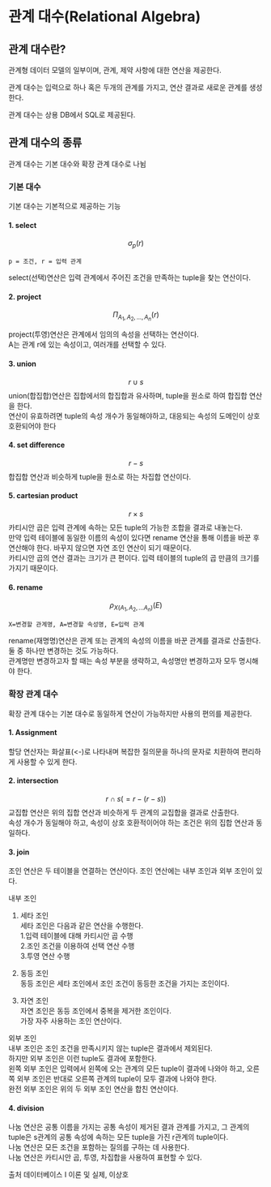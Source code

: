 # 관계 대수(Relational Algebra)

## 관계 대수란?
관계형 데이터 모델의 일부이며, 관계, 제약 사항에 대한 연산을 제공한다.  

관계 대수는 입력으로 하나 혹은 두개의 관계를 가지고, 연산 결과로 새로운 관계를 생성한다.  

관계 대수는 상용 DB에서 SQL로 제공된다.  

## 관계 대수의 종류
관계 대수는 기본 대수와 확장 관계 대수로 나뉨
### 기본 대수
기본 대수는 기본적으로 제공하는 기능

#### 1. select
$$σ_{p}(r)$$
```
p = 조건, r = 입력 관계
```
select(선택)연산은 입력 관계에서 주어진 조건을 만족하는 tuple을 찾는 연산이다.


#### 2. project
$$Π_{A_{1},A_{2},...,A_{n}}(r)$$

project(투영)연산은 관계에서 임의의 속성을 선택하는 연산이다.  
A는 관계 r에 있는 속성이고, 여러개를 선택할 수 있다.

#### 3. union
$$r∪s$$
union(합집합)연산은 집합에서의 합집합과 유사하며, tuple을 원소로 하여 합집합 연산을 한다.  
연산이 유효하려면 tuple의 속성 개수가 동일해야하고, 대응되는 속성의 도메인이 상호 호환되어야 한다

#### 4. set difference
$$r-s$$
합집합 연산과 비슷하게 tuple을 원소로 하는 차집합 연산이다.
#### 5. cartesian product
$$r×s$$
카티시안 곱은 입력 관계에 속하는 모든 tuple의 가능한 조합을 결과로 내놓는다.  
만약 입력 테이블에 동일한 이름의 속성이 있다면 rename 연산을 통해 이름을 바꾼 후 연산해야 한다. 바꾸지 않으면 자연 조인 연산이 되기 때문이다.  
카티시안 곱의 연산 결과는 크기가 큰 편이다. 입력 테이블의 tuple의 곱 만큼의 크기를 가지기 때문이다.   

#### 6. rename
$$ρ_{X(A_{1},A_{2},...A_{n})}(E)$$
```
X=변경할 관계명, A=변경할 속성명, E=입력 관계
```
rename(재명명)연산은 관계 또는 관계의 속성의 이름을 바꾼 관계를 결과로 산출한다.  
둘 중 하나만 변경하는 것도 가능하다.  
관계명만 변경하고자 할 때는 속성 부분을 생략하고, 속성명만 변경하고자 모두 명시해야 한다.  

### 확장 관계 대수
확장 관계 대수는 기본 대수로 동일하게 연산이 가능하지만 사용의 편의를 제공한다. 

#### 1. Assignment
할당 연산자는 화살표(<-)로 나타내며 복잡한 질의문을 하나의 문자로 치환하여 편리하게 사용할 수 있게 한다.  

#### 2. intersection
$$r∩s(= r-(r-s))$$
교집합 연산은 위의 집합 연산과 비슷하게 두 관계의 교집합을 결과로 산출한다.  
속성 개수가 동일해야 하고, 속성이 상호 호환적이어야 하는 조건은 위의 집합 연산과 동일하다.  

#### 3. join
조인 연산은 두 테이블을 연결하는 연산이다.
조인 연산에는 내부 조인과 외부 조인이 있다.  

내부 조인  

1. 세타 조인  
세타 조인은 다음과 같은 연산을 수행한다.  
1.입력 테이블에 대해 카티시안 곱 수행  
2.조인 조건을 이용하여 선택 연산 수행  
3.투영 연산 수행  

2. 동등 조인  
동등 조인은 세타 조인에서 조인 조건이 동등한 조건을 가지는 조인이다.  

3. 자연 조인  
자연 조인은 동등 조인에서 중복을 제거한 조인이다.  
가장 자주 사용하는 조인 연산이다.  

외부 조인  
내부 조인은 조인 조건을 만족시키지 않는 tuple은 결과에서 제외된다.  
하지만 외부 조인은 이런 tuple도 결과에 포함한다.  
왼쪽 외부 조인은 입력에서 왼쪽에 오는 관계의 모든 tuple이 결과에 나와야 하고, 오른쪽 외부 조인은 반대로 오른쪽 관계의 tuple이 모두 결과에 나와야 한다.  
완전 외부 조인은 위의 두 외부 조인 연산을 합친 연산이다.  

#### 4. division
나눔 연산은 공통 이름을 가지는 공통 속성이 제거된 결과 관계를 가지고, 그 관계의 tuple은 s관계의 공통 속성에 속하는 모든 tuple을 가진 r관계의 tuple이다.  
나눔 연산은 모든 조건을 포함하는 질의를 구하는 데 사용한다.  
나눔 연산은 카티시안 곱, 투영, 차집합을 사용하여 표현할 수 있다.

출처 데이터베이스 I 이론 및 실제, 이상호

